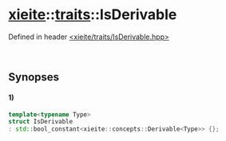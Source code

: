 # [xieite](../../xieite.md)\:\:[traits](../../traits.md)\:\:IsDerivable
Defined in header [<xieite/traits/IsDerivable.hpp>](../../../include/xieite/traits/IsDerivable.hpp)

&nbsp;

## Synopses
#### 1)
```cpp
template<typename Type>
struct IsDerivable
: std::bool_constant<xieite::concepts::Derivable<Type>> {};
```

